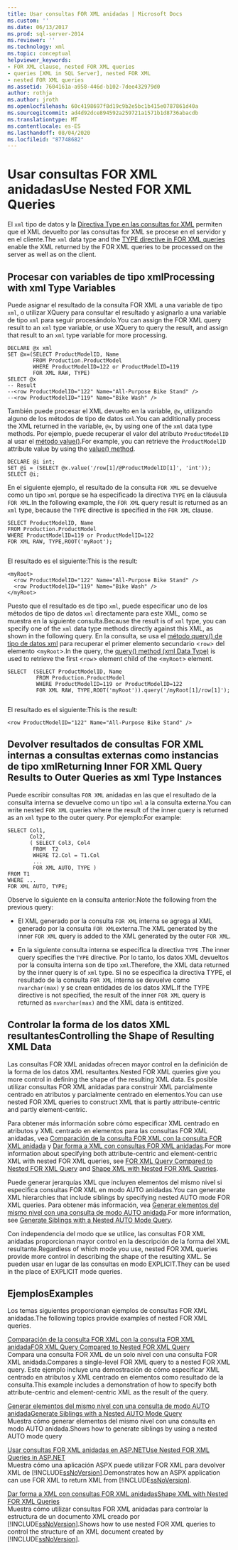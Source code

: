 ```yaml
---
title: Usar consultas FOR XML anidadas | Microsoft Docs
ms.custom: ''
ms.date: 06/13/2017
ms.prod: sql-server-2014
ms.reviewer: ''
ms.technology: xml
ms.topic: conceptual
helpviewer_keywords:
- FOR XML clause, nested FOR XML queries
- queries [XML in SQL Server], nested FOR XML
- nested FOR XML queries
ms.assetid: 7604161a-a958-446d-b102-7dee432979d0
author: rothja
ms.author: jroth
ms.openlocfilehash: 60c4198697f8d19c9b2e5bc1b415e0787861d40a
ms.sourcegitcommit: ad4d92dce894592a259721a1571b1d8736abacdb
ms.translationtype: MT
ms.contentlocale: es-ES
ms.lasthandoff: 08/04/2020
ms.locfileid: "87748682"
---
```

# <a name="use-nested-for-xml-queries"></a><span data-ttu-id="87863-102">Usar consultas FOR XML anidadas</span><span class="sxs-lookup"><span data-stu-id="87863-102">Use Nested FOR XML Queries</span></span>
  <span data-ttu-id="87863-103">El `xml` tipo de datos y la [Directiva Type en las consultas for XML](type-directive-in-for-xml-queries.md) permiten que el XML devuelto por las consultas for XML se procese en el servidor y en el cliente.</span><span class="sxs-lookup"><span data-stu-id="87863-103">The `xml` data type and the [TYPE directive in FOR XML queries](type-directive-in-for-xml-queries.md) enable the XML returned by the FOR XML queries to be processed on the server as well as on the client.</span></span>  
  
## <a name="processing-with-xml-type-variables"></a><span data-ttu-id="87863-104">Procesar con variables de tipo xml</span><span class="sxs-lookup"><span data-stu-id="87863-104">Processing with xml Type Variables</span></span>  
 <span data-ttu-id="87863-105">Puede asignar el resultado de la consulta FOR XML a una variable de tipo `xml`, o utilizar XQuery para consultar el resultado y asignarlo a una variable de tipo `xml` para seguir procesándolo.</span><span class="sxs-lookup"><span data-stu-id="87863-105">You can assign the FOR XML query result to an `xml` type variable, or use XQuery to query the result, and assign that result to an `xml` type variable for more processing.</span></span>  
  
```  
DECLARE @x xml  
SET @x=(SELECT ProductModelID, Name  
        FROM Production.ProductModel  
        WHERE ProductModelID=122 or ProductModelID=119  
        FOR XML RAW, TYPE)  
SELECT @x  
-- Result  
--<row ProductModelID="122" Name="All-Purpose Bike Stand" />  
--<row ProductModelID="119" Name="Bike Wash" />  
```  
  
 <span data-ttu-id="87863-106">También puede procesar el XML devuelto en la variable, `@x`, utilizando alguno de los métodos de tipo de datos `xml`.</span><span class="sxs-lookup"><span data-stu-id="87863-106">You can additionally process the XML returned in the variable, `@x`, by using one of the `xml` data type methods.</span></span> <span data-ttu-id="87863-107">Por ejemplo, puede recuperar el valor del atributo `ProductModelID` al usar el [método value()](/sql/t-sql/xml/value-method-xml-data-type).</span><span class="sxs-lookup"><span data-stu-id="87863-107">For example, you can retrieve the `ProductModelID` attribute value by using the [value() method](/sql/t-sql/xml/value-method-xml-data-type).</span></span>  
  
```  
DECLARE @i int;  
SET @i = (SELECT @x.value('/row[1]/@ProductModelID[1]', 'int'));  
SELECT @i;  
```  
  
 <span data-ttu-id="87863-108">En el siguiente ejemplo, el resultado de la consulta `FOR XML` se devuelve como un tipo `xml` porque se ha especificado la directiva `TYPE` en la cláusula `FOR XML`.</span><span class="sxs-lookup"><span data-stu-id="87863-108">In the following example, the `FOR XML` query result is returned as an `xml` type, because the `TYPE` directive is specified in the `FOR XML` clause.</span></span>  
  
```  
SELECT ProductModelID, Name  
FROM Production.ProductModel  
WHERE ProductModelID=119 or ProductModelID=122  
FOR XML RAW, TYPE,ROOT('myRoot');  
  
```  
  
 <span data-ttu-id="87863-109">El resultado es el siguiente:</span><span class="sxs-lookup"><span data-stu-id="87863-109">This is the result:</span></span>  
  
```  
<myRoot>  
  <row ProductModelID="122" Name="All-Purpose Bike Stand" />  
  <row ProductModelID="119" Name="Bike Wash" />  
</myRoot>  
```  
  
 <span data-ttu-id="87863-110">Puesto que el resultado es de tipo `xml`, puede especificar uno de los métodos de tipo de datos `xml` directamente para este XML, como se muestra en la siguiente consulta.</span><span class="sxs-lookup"><span data-stu-id="87863-110">Because the result is of `xml` type, you can specify one of the `xml` data type methods directly against this XML, as shown in the following query.</span></span> <span data-ttu-id="87863-111">En la consulta, se usa el [método query() de tipo de datos xml](/sql/t-sql/xml/query-method-xml-data-type) para recuperar el primer elemento secundario <`row`> del elemento <`myRoot`>.</span><span class="sxs-lookup"><span data-stu-id="87863-111">In the query, the [query() method (xml Data Type)](/sql/t-sql/xml/query-method-xml-data-type) is used to retrieve the first <`row`> element child of the <`myRoot`> element.</span></span>  
  
```  
SELECT  (SELECT ProductModelID, Name  
         FROM Production.ProductModel  
         WHERE ProductModelID=119 or ProductModelID=122  
         FOR XML RAW, TYPE,ROOT('myRoot')).query('/myRoot[1]/row[1]');  
  
```  
  
 <span data-ttu-id="87863-112">El resultado es el siguiente:</span><span class="sxs-lookup"><span data-stu-id="87863-112">This is the result:</span></span>  
  
```  
<row ProductModelID="122" Name="All-Purpose Bike Stand" />  
```  
  
## <a name="returning-inner-for-xml-query-results-to-outer-queries-as-xml-type-instances"></a><span data-ttu-id="87863-113">Devolver resultados de consultas FOR XML internas a consultas externas como instancias de tipo xml</span><span class="sxs-lookup"><span data-stu-id="87863-113">Returning Inner FOR XML Query Results to Outer Queries as xml Type Instances</span></span>  
 <span data-ttu-id="87863-114">Puede escribir consultas `FOR XML` anidadas en las que el resultado de la consulta interna se devuelve como un tipo `xml` a la consulta externa.</span><span class="sxs-lookup"><span data-stu-id="87863-114">You can write nested `FOR XML` queries where the result of the inner query is returned as an `xml` type to the outer query.</span></span> <span data-ttu-id="87863-115">Por ejemplo:</span><span class="sxs-lookup"><span data-stu-id="87863-115">For example:</span></span>  
  
```  
SELECT Col1,   
       Col2,   
       ( SELECT Col3, Col4   
        FROM  T2  
        WHERE T2.Col = T1.Col  
        ...  
        FOR XML AUTO, TYPE )  
FROM T1  
WHERE ...  
FOR XML AUTO, TYPE;  
```  
  
 <span data-ttu-id="87863-116">Observe lo siguiente en la consulta anterior:</span><span class="sxs-lookup"><span data-stu-id="87863-116">Note the following from the previous query:</span></span>  
  
-   <span data-ttu-id="87863-117">El XML generado por la consulta `FOR XML` interna se agrega al XML generado por la consulta `FOR XML`externa.</span><span class="sxs-lookup"><span data-stu-id="87863-117">The XML generated by the inner `FOR XML` query is added to the XML generated by the outer `FOR XML`.</span></span>  
  
-   <span data-ttu-id="87863-118">En la siguiente consulta interna se especifica la directiva `TYPE` .</span><span class="sxs-lookup"><span data-stu-id="87863-118">The inner query specifies the `TYPE` directive.</span></span> <span data-ttu-id="87863-119">Por lo tanto, los datos XML devueltos por la consulta interna son de tipo `xml`.</span><span class="sxs-lookup"><span data-stu-id="87863-119">Therefore, the XML data returned by the inner query is of `xml` type.</span></span> <span data-ttu-id="87863-120">Si no se especifica la directiva TYPE, el resultado de la consulta `FOR XML` interna se devuelve como `nvarchar(max)` y se crean entidades de los datos XML.</span><span class="sxs-lookup"><span data-stu-id="87863-120">If the TYPE directive is not specified, the result of the inner `FOR XML` query is returned as `nvarchar(max)` and the XML data is entitized.</span></span>  
  
## <a name="controlling-the-shape-of-resulting-xml-data"></a><span data-ttu-id="87863-121">Controlar la forma de los datos XML resultantes</span><span class="sxs-lookup"><span data-stu-id="87863-121">Controlling the Shape of Resulting XML Data</span></span>  
 <span data-ttu-id="87863-122">Las consultas FOR XML anidadas ofrecen mayor control en la definición de la forma de los datos XML resultantes.</span><span class="sxs-lookup"><span data-stu-id="87863-122">Nested FOR XML queries give you more control in defining the shape of the resulting XML data.</span></span> <span data-ttu-id="87863-123">Es posible utilizar consultas FOR XML anidadas para construir XML parcialmente centrado en atributos y parcialmente centrado en elementos.</span><span class="sxs-lookup"><span data-stu-id="87863-123">You can use nested FOR XML queries to construct XML that is partly attribute-centric and partly element-centric.</span></span>  
  
 <span data-ttu-id="87863-124">Para obtener más información sobre cómo especificar XML centrado en atributos y XML centrado en elementos para las consultas FOR XML anidadas, vea [Comparación de la consulta FOR XML con la consulta FOR XML anidada](../xml/for-xml-query-compared-to-nested-for-xml-query.md) y [Dar forma a XML con consultas FOR XML anidadas](../xml/shape-xml-with-nested-for-xml-queries.md).</span><span class="sxs-lookup"><span data-stu-id="87863-124">For more information about specifying both attribute-centric and element-centric XML with nested FOR XML queries, see [FOR XML Query Compared to Nested FOR XML Query](../xml/for-xml-query-compared-to-nested-for-xml-query.md) and [Shape XML with Nested FOR XML Queries](../xml/shape-xml-with-nested-for-xml-queries.md).</span></span>  
  
 <span data-ttu-id="87863-125">Puede generar jerarquías XML que incluyen elementos del mismo nivel si especifica consultas FOR XML en modo AUTO anidadas.</span><span class="sxs-lookup"><span data-stu-id="87863-125">You can generate XML hierarchies that include siblings by specifying nested AUTO mode FOR XML queries.</span></span> <span data-ttu-id="87863-126">Para obtener más información, vea [Generar elementos del mismo nivel con una consulta de modo AUTO anidada](../xml/generate-siblings-with-a-nested-auto-mode-query.md).</span><span class="sxs-lookup"><span data-stu-id="87863-126">For more information, see [Generate Siblings with a Nested AUTO Mode Query](../xml/generate-siblings-with-a-nested-auto-mode-query.md).</span></span>  
  
 <span data-ttu-id="87863-127">Con independencia del modo que se utilice, las consultas FOR XML anidadas proporcionan mayor control en la descripción de la forma del XML resultante.</span><span class="sxs-lookup"><span data-stu-id="87863-127">Regardless of which mode you use, nested FOR XML queries provide more control in describing the shape of the resulting XML.</span></span> <span data-ttu-id="87863-128">Se pueden usar en lugar de las consultas en modo EXPLICIT.</span><span class="sxs-lookup"><span data-stu-id="87863-128">They can be used in the place of EXPLICIT mode queries.</span></span>  
  
## <a name="examples"></a><span data-ttu-id="87863-129">Ejemplos</span><span class="sxs-lookup"><span data-stu-id="87863-129">Examples</span></span>  
 <span data-ttu-id="87863-130">Los temas siguientes proporcionan ejemplos de consultas FOR XML anidadas.</span><span class="sxs-lookup"><span data-stu-id="87863-130">The following topics provide examples of nested FOR XML queries.</span></span>  
  
 [<span data-ttu-id="87863-131">Comparación de la consulta FOR XML con la consulta FOR XML anidada</span><span class="sxs-lookup"><span data-stu-id="87863-131">FOR XML Query Compared to Nested FOR XML Query</span></span>](../xml/for-xml-query-compared-to-nested-for-xml-query.md)  
 <span data-ttu-id="87863-132">Compara una consulta FOR XML de un solo nivel con una consulta FOR XML anidada.</span><span class="sxs-lookup"><span data-stu-id="87863-132">Compares a single-level FOR XML query to a nested FOR XML query.</span></span> <span data-ttu-id="87863-133">Este ejemplo incluye una demostración de cómo especificar XML centrado en atributos y XML centrado en elementos como resultado de la consulta.</span><span class="sxs-lookup"><span data-stu-id="87863-133">This example includes a demonstration of how to specify both attribute-centric and element-centric XML as the result of the query.</span></span>  
  
 [<span data-ttu-id="87863-134">Generar elementos del mismo nivel con una consulta de modo AUTO anidada</span><span class="sxs-lookup"><span data-stu-id="87863-134">Generate Siblings with a Nested AUTO Mode Query</span></span>](../xml/generate-siblings-with-a-nested-auto-mode-query.md)  
 <span data-ttu-id="87863-135">Muestra cómo generar elementos del mismo nivel con una consulta en modo AUTO anidada.</span><span class="sxs-lookup"><span data-stu-id="87863-135">Shows how to generate siblings by using a nested AUTO mode query</span></span>  
  
 [<span data-ttu-id="87863-136">Usar consultas FOR XML anidadas en ASP.NET</span><span class="sxs-lookup"><span data-stu-id="87863-136">Use Nested FOR XML Queries in ASP.NET</span></span>](use-nested-for-xml-queries-in-asp-net.md)  
 <span data-ttu-id="87863-137">Muestra cómo una aplicación ASPX puede utilizar FOR XML para devolver XML de [!INCLUDE[ssNoVersion](../../includes/ssnoversion-md.md)].</span><span class="sxs-lookup"><span data-stu-id="87863-137">Demonstrates how an ASPX application can use FOR XML to return XML from [!INCLUDE[ssNoVersion](../../includes/ssnoversion-md.md)].</span></span>  
  
 [<span data-ttu-id="87863-138">Dar forma a XML con consultas FOR XML anidadas</span><span class="sxs-lookup"><span data-stu-id="87863-138">Shape XML with Nested FOR XML Queries</span></span>](../xml/shape-xml-with-nested-for-xml-queries.md)  
 <span data-ttu-id="87863-139">Muestra cómo utilizar consultas FOR XML anidadas para controlar la estructura de un documento XML creado por [!INCLUDE[ssNoVersion](../../includes/ssnoversion-md.md)].</span><span class="sxs-lookup"><span data-stu-id="87863-139">Shows how to use nested FOR XML queries to control the structure of an XML document created by [!INCLUDE[ssNoVersion](../../includes/ssnoversion-md.md)].</span></span>  
  
  
